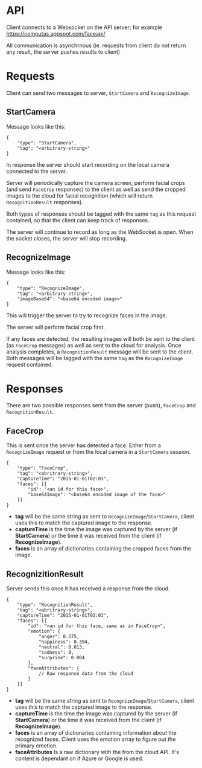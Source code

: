 API
===


Client connects to a Websocket on the API server; for example https://computas.appspot.com/faceapi/

All communication is asynchrnous (ie. requests from client do not return any result, the server pushes results to client)

# Requests

Client can send two messages to server, `StartCamera` and `RecognizeImage`.

## StartCamera

Message looks like this:

    {
        "type": "StartCamera",
        "tag": "<arbitrary-string>"
    }

In response the server should start recording on the local camera connected to the server.

Server will periodically capture the camera screen, perform facial crops (and send `FaceCrop` responses)
to the client as well as send the cropped images to the cloud for facial recognition (which will return `RecognitionResult`
responses).

Both types of responses should be tagged with the same `tag` as this request contained, so that
the client can keep track of responses.

The server will continue to record as long as the WebSocket is open. When the socket closes, the
server will stop recording.

## RecognizeImage

Message looks like this:

    {
        "type": "RecognizeImage",
        "tag": "<arbitrary-string>",
        "imageBase64": "<base64 encoded image>"
    }

This will trigger the server to try to recognize faces in the image.

The server will perform facial crop first.

If any faces are detected, the resulting images will both be sent to the client (as `FaceCrop` messages)
as well as sent to the cloud for analysis. Once analysis completes, a `RecognitionResult` message will
be sent to the client. Both messages will be tagged with the same `tag` as the `RecognizeImage` request
contained.

# Responses

There are two possible responses sent from the server (push), `FaceCrop` and `RecognitionResult`.

## FaceCrop

This is sent once the server has detected a face. Either from a `RecognizeImage` request or
from the local camera in a `StartCamera` session.

    {
        "type": "FaceCrop",
        "tag": "<abritrary-string>",
        "captureTime": "2015-01-01T02:03",
        "faces": [{
            "id": "<an id for this face>",
            "base64Image": "<base64 encoded image of the face>"
        }]
    }

* **tag** will be the same string as sent to `RecognizeImage`/`StartCamera`, client uses this to match the captured image to the response.
* **captureTime** is the time the image was captured by the server (if **StartCamera**) or the time it was received from the client (if **RecognizeImage**).
* **faces** is an array of dictionaries containing the cropped faces from the image.

## RecognizitionResult

Server sends this once it has received a response from the cloud.

    {
        "type": "RecognitionResult",
        "tag": "<abritrary-string>",
        "captureTime": "2015-01-01T02:03",
        "faces": [{
            "id": "<an id for this face, same as in FaceCrop>",
            "emotion": {
                "anger": 0.575,
                "happiness": 0.394,
                "neutral": 0.013,
                "sadness": 0,
                "surprise": 0.004
            },
            "faceAttributes": {
                // Raw response data from the cloud
            }
        }]
    }

* **tag** will be the same string as sent to `RecognizeImage`/`StartCamera`, client uses this to match the captured image to the response.
* **captureTime** is the time the image was captured by the server (if **StartCamera**) or the time it was received from the client (if **RecognizeImage**).
* **faces** is an array of dictionaries containing information about the recognized faces. Client uses the emotion array to figure out the primary emotion.
* **faceAttributes** Is a raw dictionary with the from the cloud API. It's content is dependant on if Azure or Google is used.

